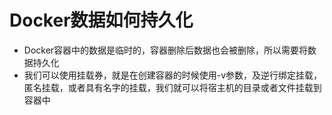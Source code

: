 # Docker数据如何持久化
- Docker容器中的数据是临时的，容器删除后数据也会被删除，所以需要将数据持久化
- 我们可以使用挂载券，就是在创建容器的时候使用-v参数，及逆行绑定挂载，匿名挂载，或者具有名字的挂载，我们就可以将宿主机的目录或者文件挂载到容器中